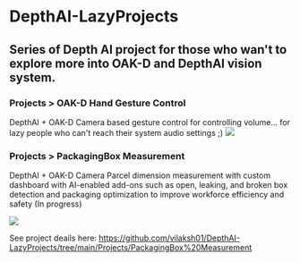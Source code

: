 # DepthAI-LazyProjects

## Series of Depth AI project for those who wan't to explore more into OAK-D and DepthAI vision system.

### Projects > OAK-D Hand Gesture Control

DepthAI + OAK-D Camera based gesture control for controlling volume... for lazy people who can't reach their system audio settings ;)
<img src="https://github.com/vilaksh01/DepthAI-LazyProjects/blob/main/Projects/OAK-D%20Hand%20Gesture%20Control/images/Screenshot%20from%202021-04-23%2021-31-36.png">

### Projects > PackagingBox Measurement
DepthAI + OAK-D Camera Parcel dimension measurement with custom dashboard with AI-enabled add-ons such as open, leaking, and broken box detection and packaging optimization to improve workforce efficiency and safety (In progress)

<img src="https://github.com/vilaksh01/DepthAI-LazyProjects/blob/main/Projects/PackagingBox%20Measurement/Images/calibBig.gif">

See project deails here: https://github.com/vilaksh01/DepthAI-LazyProjects/tree/main/Projects/PackagingBox%20Measurement

